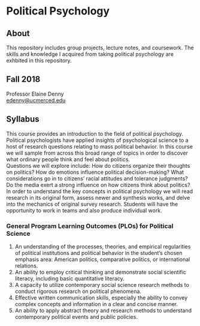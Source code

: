 # Political Psychology 
## About 
This repository includes group projects, lecture notes, and coursework. The skills and knowledge I acquired from taking political psychology are exhbited in this repository.  
## Fall 2018 
Professor Elaine Denny <br> 
edenny@ucmerced.edu <br> 
## Syllabus 
This course provides an introduction to the field of political psychology.  Political psychologists have applied insights of psychological science to a host of research questions relating to mass political behavior.  In this course we will sample from across this broad range of topics in order to discover what ordinary people think and feel about politics. <br>
Questions we will explore include: How do citizens organize their thoughts on politics?  How do emotions influence political decision-making?  What considerations go in to citizens’ racial attitudes and tolerance judgments?  Do the media exert a strong influence on how citizens think about politics? <br> 
In order to understand the key concepts in political psychology we will read research in its original form, assess newer and synthesis works, and delve into the mechanics of original survey research.  Students will have the opportunity to work in teams and also produce individual work.
### General Program Learning Outcomes (PLOs) for Political Science
1.  An understanding of the processes, theories, and empirical regularities of political institutions and political behavior in the student’s chosen emphasis area:  American politics, comparative politics, or international relations.
2.  An ability to employ critical thinking and demonstrate social scientific literacy, including basic quantitative literacy.
3.  A capacity to utilize contemporary social science research methods to conduct rigorous research on political phenomena.
4.  Effective written communication skills, especially the ability to convey complex concepts and information in a clear and concise manner.
5.  An ability to apply abstract theory and research methods to understand contemporary political events and public policies.

